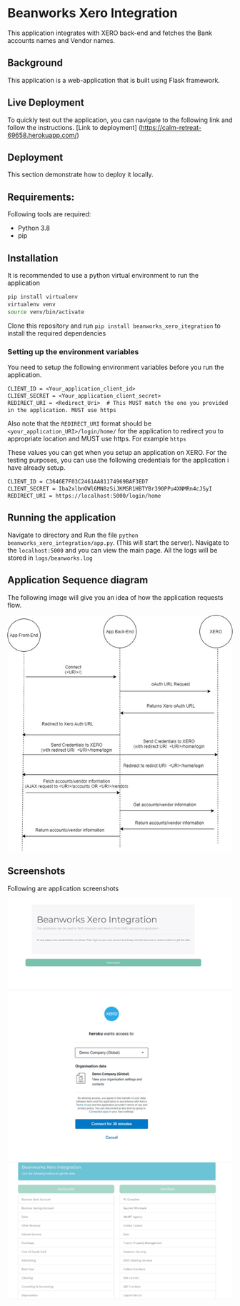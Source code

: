 # Beanworks Xero Integration
This application integrates with XERO back-end and fetches the Bank accounts names and Vendor names.

## Background
This application is a web-application that is built using Flask framework.

## Live Deployment 
To quickly test out the application, you can navigate to the following link and follow the instructions.
[Link to deployment] (https://calm-retreat-69658.herokuapp.com/)

## Deployment
This section demonstrate how to deploy it locally.
## Requirements:
Following tools are required:
* Python 3.8
* pip

## Installation

It is recommended to use a python virtual environment to run the application


```bash
pip install virtualenv
virtualenv venv
source venv/bin/activate
```

Clone this repository and run 
`pip install beanworks_xero_itegration`
to install the required dependencies

### Setting up the environment variables
You need to setup the following environment variables before you run the application. 
```
CLIENT_ID = <Your_application_client_id>
CLIENT_SECRET = <Your_application_client_secret>
REDIRECT_URI = <Redirect_Uri>  # This MUST match the one you provided in the application. MUST use https
```
Also note that the `REDIRECT_URI` format should be `<your_application_URI>/login/home/` for the application to redirect you
to appropriate location and MUST use https. For example `https`

These values you can get when you setup an application on XERO. For the testing purposes, you can use the following credentials
for the application i have already setup.
```
CLIENT_ID = C3646E7F03C2461AA81174969BAF3ED7
CLIENT_SECRET = Iba2xlbnOWl6MN8zSiJKMSR1HBTYBr390PPu4XNMRn4cJSyI
REDIRECT_URI = https://localhost:5000/login/home
```


## Running the application
Navigate to directory and Run the file `python beanworks_xero_integration/app.py`.
(This will start the server). Navigate to the `localhost:5000` and you can view the main page.
All the logs will be stored in `logs/beanworks.log` 

## Application Sequence diagram
The following image will give you an idea of how the application requests flow.

![Application_Sequence_Diagram](/artifacts/Xero_Integration_Sequence.jpg)

## Screenshots
Following are application screenshots

![Page1](/artifacts/SS1.JPG)
![Page2](/artifacts/SS2.JPG)
![Page3](/artifacts/SS3.JPG)

